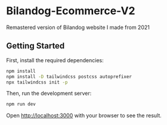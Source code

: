# Bilandog-Ecommerce-V2

Remastered version of Bilandog website I made from 2021

## Getting Started

First, install the required dependencies:

```bash
npm install
npm install -D tailwindcss postcss autoprefixer
npx tailwindcss init -p
```

Then, run the development server:

```bash
npm run dev
```

Open [http://localhost:3000](http://localhost:3000) with your browser to see the result.
